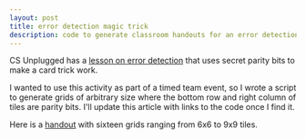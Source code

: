 ```yaml
---
layout: post
title: error detection magic trick
description: code to generate classroom handouts for an error detection lesson
---
```


CS Unplugged has a [lesson on error detection](https://csunplugged.org/en/topics/error-detection-and-correction/unit-plan/parity-magic/) that uses secret parity bits to make a card trick work. 

I wanted to use this activity as part of a timed team event, so I wrote a script to generate grids of arbitrary size where the bottom row and right column of tiles are parity bits. I'll update this article with links to the code once I find it.

Here is a [handout](https://docs.google.com/document/d/1DzRY6G4ykffSLLlW3nJi1B3JH7Yq89mZWu-8ccc4dYA/preview) with sixteen grids ranging from 6x6 to 9x9 tiles.
